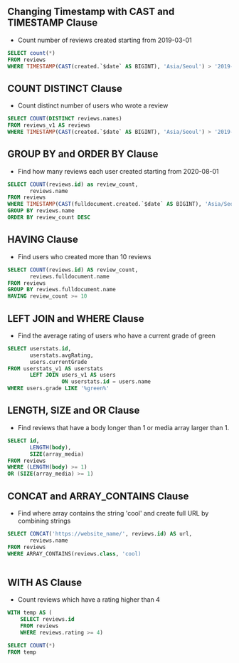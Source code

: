 ## Changing Timestamp with CAST and TIMESTAMP Clause
- Count number of reviews created starting from 2019-03-01

```sql
SELECT count(*)
FROM reviews
WHERE TIMESTAMP(CAST(created.`$date` AS BIGINT), 'Asia/Seoul') > '2019-03-01 00:00:00'
```

## COUNT DISTINCT Clause
- Count distinct number of users who wrote a review

```sql
SELECT COUNT(DISTINCT reviews.names)
FROM reviews_v1 AS reviews
WHERE TIMESTAMP(CAST(created.`$date` AS BIGINT), 'Asia/Seoul') > '2019-03-01 00:00:00'
```



## GROUP BY and ORDER BY Clause
- Find how many reviews each user created starting from 2020-08-01

```sql
SELECT COUNT(reviews.id) as review_count,
       reviews.name
FROM reviews
WHERE TIMESTAMP(CAST(fulldocument.created.`$date` AS BIGINT), 'Asia/Seoul') > '2020-08-01 00:00:00'
GROUP BY reviews.name
ORDER BY review_count DESC
```

## HAVING Clause
- Find users who created more than 10 reviews

```sql
SELECT COUNT(reviews.id) AS review_count,
       reviews.fulldocument.name
FROM reviews
GROUP BY reviews.fulldocument.name
HAVING review_count >= 10
```

## LEFT JOIN and WHERE Clause
- Find the average rating of users who have a current grade of green 

```sql
SELECT userstats.id,
       userstats.avgRating,
       users.currentGrade
FROM userstats_v1 AS userstats
       LEFT JOIN users_v1 AS users
                 ON userstats.id = users.name
WHERE users.grade LIKE '%green%'
```

## LENGTH, SIZE and OR Clause
- Find reviews that have a body longer than 1 or media array larger than 1. 

```sql
SELECT id,
       LENGTH(body),
       SIZE(array_media)
FROM reviews
WHERE (LENGTH(body) >= 1)
OR (SIZE(array_media) >= 1)
```

## CONCAT and ARRAY_CONTAINS Clause
- Find where array contains the string 'cool' and create full URL by combining strings

```sql
SELECT CONCAT('https://website_name/', reviews.id) AS url, 
       reviews.name
FROM reviews
WHERE ARRAY_CONTAINS(reviews.class, 'cool)
       
```  

## WITH AS Clause
- Count reviews which have a rating higher than 4

```sql
WITH temp AS (
    SELECT reviews.id
    FROM reviews
    WHERE reviews.rating >= 4)

SELECT COUNT(*) 
FROM temp
```
